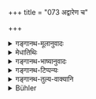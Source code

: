 +++
title = "073 अद्वारेण च"

+++

<details><summary>गङ्गानथ-मूलानुवादः</summary>

He shall hot enter a walled village or house, except through the gate. At night, he shalt, keep away, at a long distance, from the roots of trees.—(73)
</details>

<details><summary>मेधातिथिः</summary>

आवृतस्य वाटपरिक्षेपादिना ग्रामस्य अद्वारप्रवेशप्रतिषेधः । अनावृतस्य तु द्वारवतो ऽपि यथाकामम् ॥ ४.७३ ॥
</details>

<details><summary>गङ्गानथ-भाष्यानुवादः</summary>

It is only in the case of the *walled* village that the text forbids entering, except through the gate, by passing over the walls and such other means. In the case of the unwalled village, one might do as one pleases, even though there he gates.—(73)
</details>

<details><summary>गङ्गानथ-टिप्पन्यः</summary>

This verse is quoted in *Aparārka* (p. 184),—and in *Saṃskāramayūkha*
(p. 72).
</details>

<details><summary>गङ्गानथ-तुल्य-वाक्यानि</summary>

*Gautama* (9.33).—‘Blowing the fire with the mouth......, entering by
the wrong gate......,—these he shall avoid.’

*Āpastamba* (1.31.21).—‘He shall not enter the village by the wrong way;
if he does so enter it, he shall recite the mantra *Namo rudrāya
vāstoṣpataye*, *etc*., or some other mantra sacred to Rudra.’

*Pāraskara* (2.7.6).—‘Looking at the water-reservoir, climbing the
tree......, crossing over dangerous places........., these he shall
avoid.’

*Yājñavalkya* (1.140).—‘He shall not enter anywhere except through the
right gate.’

*Gobhila* (3.5.35).—‘He shall not pass into a village by the wrong way.’
</details>

<details><summary>Bühler</summary>

073	Let him not enter a walled village or house except by the gate, and by night let him keep at a long distance from the roots of trees.
</details>
